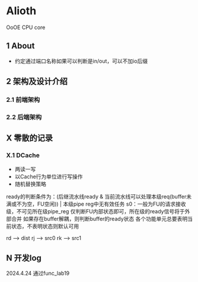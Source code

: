 # Alioth
OoOE CPU core


## 1 About
- 约定通过端口名称如果可以判断是in/out，可以不加io后缀

## 2 架构及设计介绍

### 2.1 前端架构

### 2.2 后端架构

#### 



## X 零散的记录

### X.1 DCache

-   两读一写
-   以Cache行为单位进行写操作
-   随机替换策略



ready的判断条件为：(后继流水线ready & 当前流水线可以处理本级req(buffer未满或不为空，FU空闲)) | 本级pipe reg中无有效任务
s0：一般为FU的请求接收级，不可见所在级pipe_reg 仅判断FU内部状态即可，所在级的ready信号将于外部合并
如果存在buffer解耦，则判断buffer的ready状态
各个功能单元总要表明当前状态，不表明状态则默认可用


rd --> dist
rj --> src0
rk --> src1



## N 开发log

2024.4.24 通过func_lab19